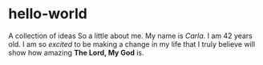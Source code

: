 # hello-world
 A collection of ideas
  So a little about me. My name is _Carla_. I am 42 years old. I am so *excited* to be making a change in my life that I truly believe will show how amazing __The Lord, My God__ is.
